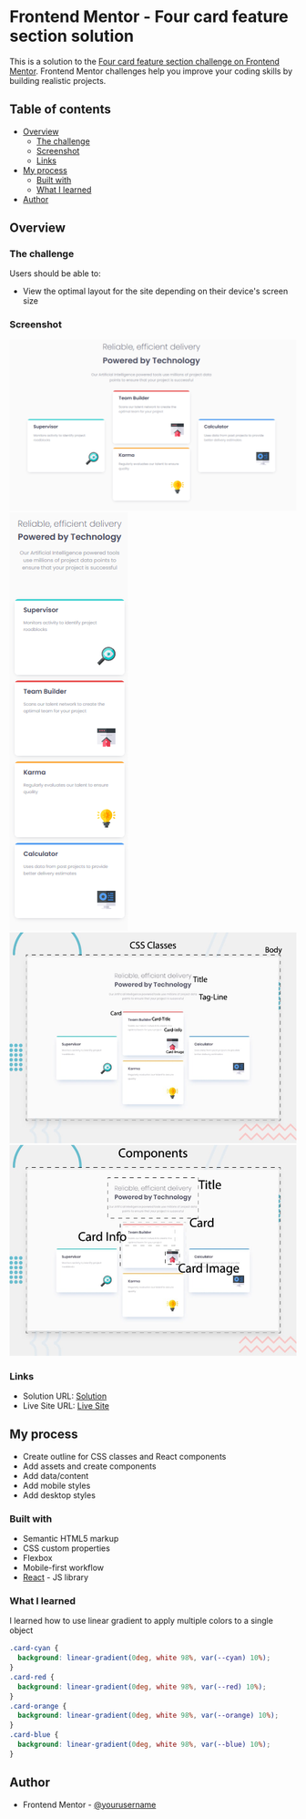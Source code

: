 # Frontend Mentor - Four card feature section solution

This is a solution to the [Four card feature section challenge on Frontend Mentor](https://www.frontendmentor.io/challenges/four-card-feature-section-weK1eFYK). Frontend Mentor challenges help you improve your coding skills by building realistic projects. 

## Table of contents

- [Overview](#overview)
  - [The challenge](#the-challenge)
  - [Screenshot](#screenshot)
  - [Links](#links)
- [My process](#my-process)
  - [Built with](#built-with)
  - [What I learned](#what-i-learned)
- [Author](#author)

## Overview

### The challenge

Users should be able to:

- View the optimal layout for the site depending on their device's screen size

### Screenshot

![Desktop](./images/desktop.png)
![Mobile](./images/mobile.png)
![Classes](./images/css-classes.png)
![Components](./images/components.png)

### Links

- Solution URL: [Solution](https://github.com/a-dri-an-S/Four-Card-Features)
- Live Site URL: [Live Site](https://elastic-shockley-cf67e7.netlify.app/)

## My process
- Create outline for CSS classes and React components
- Add assets and create components
- Add data/content
- Add mobile styles
- Add desktop styles

### Built with

- Semantic HTML5 markup
- CSS custom properties
- Flexbox
- Mobile-first workflow
- [React](https://reactjs.org/) - JS library

### What I learned

I learned how to use linear gradient to apply multiple colors to a single object

```css
.card-cyan {
  background: linear-gradient(0deg, white 98%, var(--cyan) 10%);
}
.card-red {
  background: linear-gradient(0deg, white 98%, var(--red) 10%);
}
.card-orange {
  background: linear-gradient(0deg, white 98%, var(--orange) 10%);
}
.card-blue {
  background: linear-gradient(0deg, white 98%, var(--blue) 10%);
}
```

## Author

- Frontend Mentor - [@yourusername](https://www.frontendmentor.io/profile/yourusername)